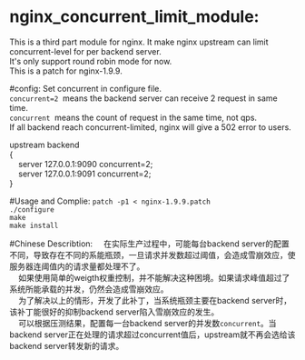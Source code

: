 # nginx_concurrent_limit_module:
This is a third part module for nginx. It make nginx upstream can limit concurrent-level for per backend server.  
It's only support round robin mode for now.  
This is a patch for nginx-1.9.9.  

#config:
Set concurrent in configure file.  
```concurrent=2```&nbsp;&nbsp;means the backend server can receive 2 request in same time.  
```concurrent```&nbsp;&nbsp;means the count of request in the same time, not qps.  
If all backend reach concurrent-limited, nginx will give a 502 error to users.  


upstream backend  
{  
&nbsp;&nbsp;&nbsp;&nbsp;server 127.0.0.1:9090 concurrent=2;  
&nbsp;&nbsp;&nbsp;&nbsp;server 127.0.0.1:9091 concurrent=2;  
}  

#Usage and Complie:
```patch -p1 < nginx-1.9.9.patch```  
```./configure```  
```make```  
```make install``` 

#Chinese Describtion:
&nbsp;&nbsp;&nbsp;&nbsp;在实际生产过程中，可能每台backend server的配置不同，导致存在不同的系能瓶颈，一旦请求并发数超过阈值，会造成雪崩效应，使服务器连阈值内的请求量都处理不了。  
&nbsp;&nbsp;&nbsp;&nbsp;如果使用简单的weigth权重控制，并不能解决这种困境。如果请求峰值超过了系统所能承载的并发，仍然会造成雪崩效应。  
&nbsp;&nbsp;&nbsp;&nbsp;为了解决以上的情形，开发了此补丁，当系统瓶颈主要在backend server时，该补丁能很好的抑制backend server陷入雪崩效应的发生。  
&nbsp;&nbsp;&nbsp;&nbsp;可以根据压测结果，配置每一台backend server的并发数```concurrent```。当backend server正在处理的请求超过concurrent值后，upstream就不再会选给该backend server转发新的请求。